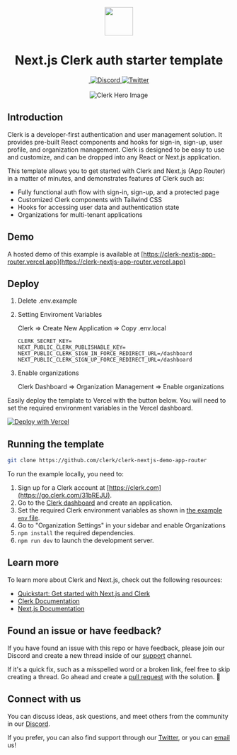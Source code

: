 <p align="center">
  <a href="https://go.clerk.com/e3UDpP4" target="_blank" rel="noopener noreferrer">
   <picture>
      <source media="(prefers-color-scheme: dark)" srcset="./public/light-logo.png">
      <img src="./public/dark-logo.png" height="64">
    </picture>
  </a>
  <br />
</p>
<div align="center">
  <h1>
    Next.js Clerk auth starter template
  </h1>
  <a href="https://www.npmjs.com/package/@clerk/clerk-js">
    <img alt="" src="https://img.shields.io/npm/dm/@clerk/clerk-js" />
  </a>
  <a href="https://discord.com/invite/b5rXHjAg7A">
    <img alt="Discord" src="https://img.shields.io/discord/856971667393609759?color=7389D8&label&logo=discord&logoColor=ffffff" />
  </a>
  <a href="https://twitter.com/clerkdev">
    <img alt="Twitter" src="https://img.shields.io/twitter/url.svg?label=%40clerkdev&style=social&url=https%3A%2F%2Ftwitter.com%2Fclerkdev" />
  </a>
  <br />
  <br />
  <img alt="Clerk Hero Image" src="public/og.png">
</div>

## Introduction

Clerk is a developer-first authentication and user management solution. It provides pre-built React components and hooks for sign-in, sign-up, user profile, and organization management. Clerk is designed to be easy to use and customize, and can be dropped into any React or Next.js application.

This template allows you to get started with Clerk and Next.js (App Router) in a matter of minutes, and demonstrates features of Clerk such as:

- Fully functional auth flow with sign-in, sign-up, and a protected page
- Customized Clerk components with Tailwind CSS
- Hooks for accessing user data and authentication state
- Organizations for multi-tenant applications

## Demo

A hosted demo of this example is available at [https://clerk-nextjs-app-router.vercel.app](https://clerk-nextjs-app-router.vercel.app)

## Deploy

1. Delete .env.example

2. Setting Enviroment Variables

   Clerk ⇒ Create New Application ⇒ Copy .env.local

   ```env
   CLERK_SECRET_KEY=
   NEXT_PUBLIC_CLERK_PUBLISHABLE_KEY=
   NEXT_PUBLIC_CLERK_SIGN_IN_FORCE_REDIRECT_URL=/dashboard
   NEXT_PUBLIC_CLERK_SIGN_UP_FORCE_REDIRECT_URL=/dashboard
   ```

3. Enable organizations

   Clerk Dashboard ⇒ Organization Management ⇒ Enable organizations

Easily deploy the template to Vercel with the button below. You will need to set the required environment variables in the Vercel dashboard.

[![Deploy with Vercel](https://vercel.com/button)](https://vercel.com/new/clone?repository-url=https%3A%2F%2Fgithub.com%2Fclerk%2Fnextjs-auth-starter-template&env=CLERK_SECRET_KEY,NEXT_PUBLIC_CLERK_PUBLISHABLE_KEY&envDescription=Your%20Clerk%20application%20keys%2C%20accessible%20from%20dashboard.clerk.com.&envLink=https%3A%2F%2Fgithub.com%2Fclerk%2Fnextjs-auth-starter-template%3Ftab%3Dreadme-ov-file%23running-the-template&demo-url=https%3A%2F%2Fnextjs-auth-starter-template-kit.vercel.app%2F)

## Running the template

```bash
git clone https://github.com/clerk/clerk-nextjs-demo-app-router
```

To run the example locally, you need to:

1. Sign up for a Clerk account at [https://clerk.com](https://go.clerk.com/31bREJU).
2. Go to the [Clerk dashboard](https://go.clerk.com/4I5LXFj) and create an application.
3. Set the required Clerk environment variables as shown in [the example `env` file](./.env.example).
4. Go to "Organization Settings" in your sidebar and enable Organizations
5. `npm install` the required dependencies.
6. `npm run dev` to launch the development server.

## Learn more

To learn more about Clerk and Next.js, check out the following resources:

- [Quickstart: Get started with Next.js and Clerk](https://go.clerk.com/vgWhQ7B)
- [Clerk Documentation](https://go.clerk.com/aNiTioa)
- [Next.js Documentation](https://nextjs.org/docs)

## Found an issue or have feedback?

If you have found an issue with this repo or have feedback, please join our Discord and create a new thread inside of our [support](https://clerk.com/discord) channel.

If it's a quick fix, such as a misspelled word or a broken link, feel free to skip creating a thread.
Go ahead and create a [pull request](https://github.com/clerk/clerk-nextjs-demo-app-router/pulls) with the solution. :rocket:

## Connect with us

You can discuss ideas, ask questions, and meet others from the community in our [Discord](https://clerk.com/discord).

If you prefer, you can also find support through our [Twitter](https://twitter.com/ClerkDev), or you can [email](mailto:support@clerk.dev) us!

